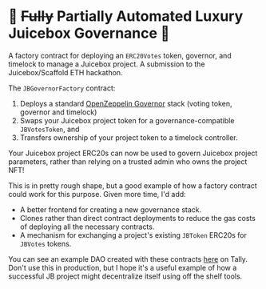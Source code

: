 # 🍌 ~~Fully~~ Partially Automated Luxury Juicebox Governance 🧃

A factory contract for deploying an `ERC20Votes` token, governor, and timelock to manage a Juicebox project. A submission to the Juicebox/Scaffold ETH hackathon.

The `JBGovernorFactory` contract:

1. Deploys a standard [OpenZeppelin Governor](https://blog.openzeppelin.com/governor-smart-contract/) stack (voting token, governor and timelock)
2. Swaps your Juicebox project token for a governance-compatible `JBVotesToken`, and
3. Transfers ownership of your project token to a timelock controller.

Your Juicebox project ERC20s can now be used to govern Juicebox project parameters, rather than relying on a trusted admin who owns the project NFT!

This is in pretty rough shape, but a good example of how a factory contract could work for this purpose. Given more time, I'd add:

- A better frontend for creating a new governance stack.
- Clones rather than direct contract deployments to reduce the gas costs of deploying all the necessary contracts.
- A mechanism for exchanging a project's existing `JBToken` ERC20s for `JBVotes` tokens.

You can see an example DAO created with these contracts [here](https://www.tally.xyz/governance/eip155:4:0xB813B5aD8a39b0eC03Df7D61dDE49C17CD4Ea961) on Tally. Don't use this in production, but I hope it's a useful example of how a successful JB project might decentralize itself using off the shelf tools.
